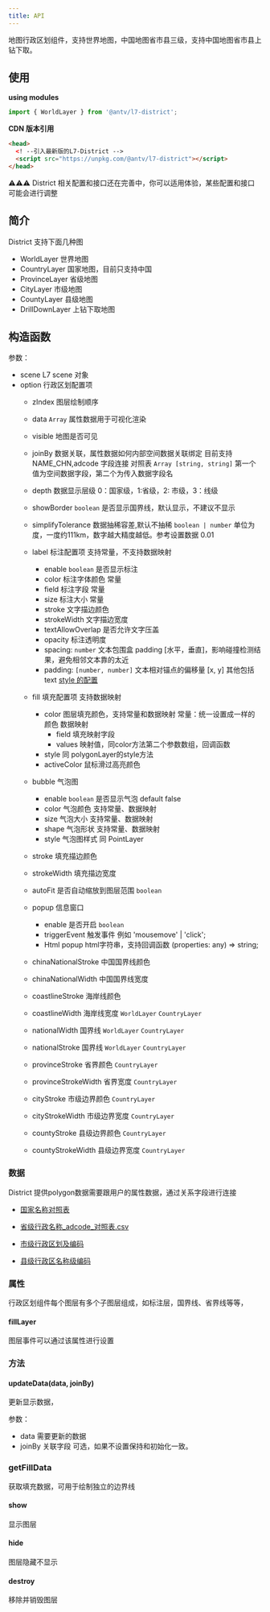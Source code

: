 ```yaml
---
title: API
---
```

地图行政区划组件，支持世界地图，中国地图省市县三级，支持中国地图省市县上钻下取。

## 使用

**using modules**

```javascript
import { WorldLayer } from '@antv/l7-district';
```

**CDN 版本引用**

```html
<head>
  <! --引入最新版的L7-District -->
  <script src="https://unpkg.com/@antv/l7-district"></script>
</head>
```
⚠️⚠️⚠️ District 相关配置和接口还在完善中，你可以适用体验，某些配置和接口可能会进行调整

## 简介

District 支持下面几种图

- WorldLayer 世界地图
- CountryLayer 国家地图，目前只支持中国
- ProvinceLayer 省级地图
- CityLayer 市级地图
- CountyLayer 县级地图
- DrillDownLayer 上钻下取地图


## 构造函数
参数：
- scene L7 scene 对象
- option 行政区划配置项
  - zIndex 图层绘制顺序
  - data `Array` 属性数据用于可视化渲染
  - visible 地图是否可见
  - joinBy 数据关联，属性数据如何内部空间数据关联绑定 目前支持 NAME_CHN,adcode 字段连接
    对照表 `Array [string, string]` 第一个值为空间数据字段，第二个为传入数据字段名
  - depth 数据显示层级 0：国家级，1:省级，2: 市级，3：线级
  - showBorder `boolean` 是否显示国界线，默认显示，不建议不显示
  - simplifyTolerance 数据抽稀容差,默认不抽稀 `boolean | number` 单位为度，一度约111km，数字越大精度越低。参考设置数据 0.01
  - label 标注配置项 支持常量，不支持数据映射
      - enable `boolean` 是否显示标注
      - color 标注字体颜色 常量
      - field 标注字段 常量
      - size 标注大小 常量
      - stroke 文字描边颜色
      - strokeWidth 文字描边宽度
      - textAllowOverlap 是否允许文字压盖
      - opacity 标注透明度
      - spacing:  `number` 文本包围盒 padding [水平，垂直]，影响碰撞检测结果，避免相邻文本靠的太近
      - padding:  `[number, number]`  文本相对锚点的偏移量 [x, y]
    其他包括 text [style 的配置](../layer/point_layer/text#style)
  - fill 填充配置项 支持数据映射
      - color 图层填充颜色，支持常量和数据映射
          常量：统一设置成一样的颜色
          数据映射
          - field 填充映射字段
          - values  映射值，同color方法第二个参数数组，回调函数
      - style 同 polygonLayer的style方法
      - activeColor 鼠标滑过高亮颜色
  - bubble 气泡图
    - enable `boolean` 是否显示气泡  default false
    - color 气泡颜色 支持常量、数据映射
    - size 气泡大小 支持常量、数据映射
    - shape 气泡形状 支持常量、数据映射
    - style 气泡图样式 同 PointLayer

  - stroke 填充描边颜色 
  - strokeWidth 填充描边宽度
  - autoFit 是否自动缩放到图层范围 `boolean`
  - popup 信息窗口
      - enable 是否开启 `boolean`
      - triggerEvent 触发事件 例如 'mousemove' | 'click';
      - Html popup html字符串，支持回调函数  (properties: any) => string;

  - chinaNationalStroke 中国国界线颜色
  - chinaNationalWidth 中国国界线宽度
  - coastlineStroke 海岸线颜色
  - coastlineWidth 海岸线宽度 `WorldLayer` `CountryLayer`
  - nationalWidth 国界线 `WorldLayer` `CountryLayer`
  - nationalStroke 国界线 `WorldLayer` `CountryLayer`
  - provinceStroke 省界颜色 `CountryLayer`
  - provinceStrokeWidth 省界宽度 `CountryLayer`
  - cityStroke 市级边界颜色 `CountryLayer`
  - cityStrokeWidth 市级边界宽度 `CountryLayer`
  - countyStroke 县级边界颜色 `CountryLayer`
  - countyStrokeWidth 县级边界宽度  `CountryLayer`

### 数据
District 提供polygon数据需要跟用户的属性数据，通过关系字段进行连接
  - [国家名称对照表](https://gw.alipayobjects.com/os/bmw-prod/b6fcd072-72a7-4875-8e05-9652ffc977d9.csv)
  
  - [省级行政名称_adcode_对照表.csv](https://gw.alipayobjects.com/os/bmw-prod/2aa6fb7b-3694-4df3-b601-6f6f9adac496.csv)
  
  - [市级行政区划及编码](https://gw.alipayobjects.com/os/bmw-prod/d2aefd78-f5df-486f-9310-7449cc7f5569.csv)

  - [县级行政区名称级编码](https://gw.alipayobjects.com/os/bmw-prod/fafd299e-0e1e-4fa2-a8ac-10a984c6e983.csv)
### 属性
  
  行政区划组件每个图层有多个子图层组成，如标注层，国界线、省界线等等，
  
  #### fillLayer
  
  图层事件可以通过该属性进行设置

### 方法

#### updateData(data, joinBy)
更新显示数据，

参数：
- data 需要更新的数据
- joinBy 关联字段 可选，如果不设置保持和初始化一致。

### getFillData

获取填充数据，可用于绘制独立的边界线

#### show

显示图层

#### hide
图层隐藏不显示

#### destroy

移除并销毁图层

